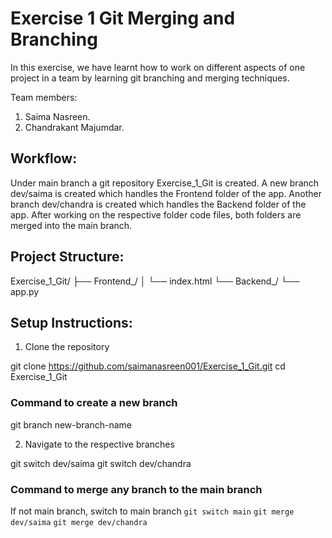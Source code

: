 # Exercise 1 Git Merging and Branching

In this exercise, we have learnt how to work on different aspects of one project in a team by learning git 
branching and merging techniques.

Team members:
1. Saima Nasreen.
2. Chandrakant Majumdar.

## Workflow:

Under main branch a git repository Exercise_1_Git is created.
A new branch dev/saima is created which handles the Frontend folder of the app.
Another branch dev/chandra is created which handles the Backend folder of the app.
After working on the respective folder code files, both folders are merged into the main branch.

## Project Structure:

Exercise_1_Git/
├── Frontend_/
│ └── index.html
└── Backend_/
  └── app.py

## Setup Instructions:

1. Clone the repository

git clone https://github.com/saimanasreen001/Exercise_1_Git.git
cd Exercise_1_Git

### Command to create a new branch

git branch new-branch-name

2. Navigate to the respective branches

git switch dev/saima
git switch dev/chandra

### Command to merge any branch to the main branch

If not main branch, switch to main branch `git switch main`
`git merge dev/saima`
`git merge dev/chandra`



